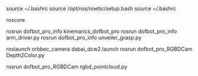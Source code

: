 source ~/.bashrc
source /opt/ros/noetic/setup.bash
source ~/.bashrc

roscore

rosrun dofbot_pro_info kinemarics_dofbot_pro
rosrun dofbot_pro_info arm_driver.py
rosrun dofbot_pro_info unveiler_grasp.py 

roslaunch orbbec_camera dabai_dcw2.launch
rosrun dofbot_pro_RGBDCam Depth2Color.py

rosrun dofbot_pro_RGBDCam rgbd_pointcloud.py